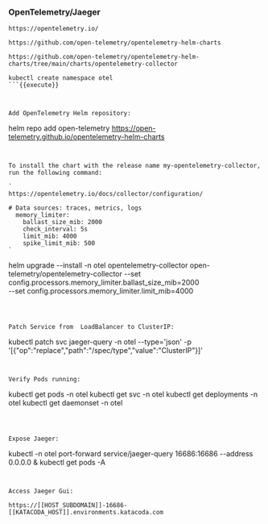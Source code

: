 ### OpenTelemetry/Jaeger

`https://opentelemetry.io/`

`https://github.com/open-telemetry/opentelemetry-helm-charts`

`https://github.com/open-telemetry/opentelemetry-helm-charts/tree/main/charts/opentelemetry-collector`


``` 
kubectl create namespace otel
```{{execute}}



Add OpenTelemetry Helm repository:
``` 
helm repo add open-telemetry https://open-telemetry.github.io/opentelemetry-helm-charts
```{{execute}}


To install the chart with the release name my-opentelemetry-collector, run the following command:

`
https://opentelemetry.io/docs/collector/configuration/

# Data sources: traces, metrics, logs
  memory_limiter:
    ballast_size_mib: 2000
    check_interval: 5s
    limit_mib: 4000
    spike_limit_mib: 500
`

``` 
helm upgrade --install  -n otel  opentelemetry-collector open-telemetry/opentelemetry-collector --set config.processors.memory_limiter.ballast_size_mib=2000 \
--set config.processors.memory_limiter.limit_mib=4000

```{{execute}}



Patch Service from  LoadBalancer to ClusterIP:
``` 
kubectl patch svc jaeger-query -n otel --type='json' -p '[{"op":"replace","path":"/spec/type","value":"ClusterIP"}]'
```{{execute}}


Verify Pods running:
``` 
kubectl get pods -n otel
kubectl get svc -n otel
kubectl get deployments -n otel
kubectl get daemonset -n otel
```{{execute}}



Expose Jaeger:
``` 
kubectl -n otel port-forward service/jaeger-query 16686:16686  --address 0.0.0.0 &
kubectl get pods -A
```{{execute}}


Access Jaeger Gui:

https://[[HOST_SUBDOMAIN]]-16686-[[KATACODA_HOST]].environments.katacoda.com

